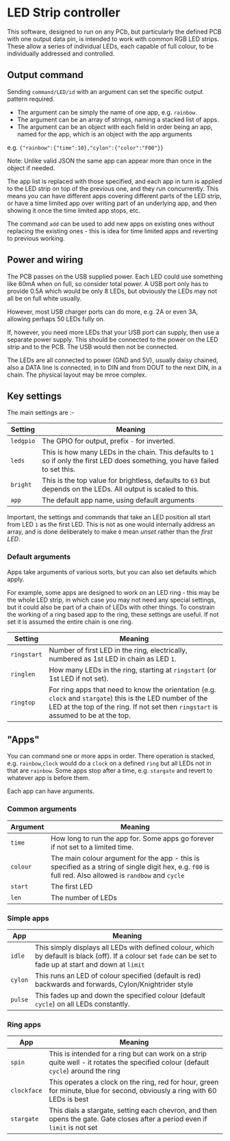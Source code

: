 # LED Strip controller

This software, designed to run on any PCb, but particularly the defined PCB with one output data pin, is intended to work with common RGB LED strips. These allow a series of individual LEDs, each capable of full colour, to be individually addressed and controlled.

## Output command

Sending `command/LED/id` with an argument can set the specific output pattern required.

- The argument can be simply the name of one app, e.g. `rainbow`.
- The argument can be an array of strings, naming a stacked list of apps. 
- The argument can be an object with each field in order being an app, named for the app, which is an object with the app arguments

e.g. `{"rainbow":{"time":10},"cylon":{"color":"F00"}}`

Note: Unlike valid JSON the same app can appear more than once in the object if needed.

The app list is replaced with those specified, and each app in turn is applied to the LED strip on top of the previous one, and they run concurrently. This means you can have different apps covering different parts of the LED strip, or have a time limited app over writing part of an underlying app, and then showing it once the time limited app stops, etc.

The command `add` can be used to add new apps on existing ones without replacing the existing ones - this is idea for time limited apps and reverting to previous working.

## Power and wiring

The PCB passes on the USB supplied power. Each LED could use something like 60mA when on full, so consider total power. A USB port only has to provide 0.5A which would be only 8 LEDs, but obviously the LEDs may not all be on full white usually.

However, most USB charger ports can do more, e.g. 2A or even 3A, allowing perhaps 50 LEDs fully on.

If, however, you need more LEDs that your USB port can supply, then use a separate power supply. This should be connected to the power on the LED strip and to the PCB. The USB would then not be connected.

The LEDs are all connected to power (GND and 5V), usually daisy chained, also a DATA line is connected, in to DIN and from DOUT to the next DIN, in a chain. The physical layout may be mroe complex.

## Key settings

The main settings are :-

|Setting|Meaning|
|-------|-------|
|`ledgpio`|The GPIO for output, prefix `-` for inverted.|
|`leds`|This is how many LEDs in the chain. This defaults to `1` so if only the first LED does something, you have failed to set this.|
|`bright`|This is the top value for brightless, defaults to `63` but depends on the LEDs. All output is scaled to this.|
|`app`|The default app name, using default arguments|

Important, the settings and commands that take an LED position all start from LED `1` as the first LED. This is not as one would internally address an array, and is done deliberately to make `0` mean *unset* rather than the *first LED*.

### Default arguments

Apps take arguments of various sorts, but you can also set defaults which apply.

For example, some apps are designed to work on an LED ring - this may be the whole LED strip, in which case you may not need any special settings, but it could also be part of a chain of LEDs with other things. To constrain the working of a ring based app to the ring, these settings are useful. If not set it is assumed the entire chain is one ring.

|Setting|Meaning|
|-------|-------|
|`ringstart`|Number of first LED in the ring, electrically, numbered as 1st LED in chain as LED `1`.|
|`ringlen`|How many LEDs in the ring, starting at `ringstart` (or 1st LED if not set).|
|`ringtop`|For ring apps that need to know the orientation (e.g. `clock` and `stargate`) this is the LED number of the LED at the top of the ring. If not set then `ringstart` is assumed to be at the top.|

## "Apps"

You can command one or more apps in order. There operation is stacked, e.g. `rainbow`,`clock` would do a `clock` on a defined `ring` but all LEDs not in that are `rainbow`. Some apps stop after a time, e.g. `stargate` and revert to whatever app is before them.

Each app can have arguments.

### Common arguments

|Argument|Meaning|
|--------|-------|
|`time`|How long to run the app for. Some apps go forever if not set to a limited time.|
|`colour`|The main colour argument for the app - this is specified as a string of single digit hex, e.g. `f00` is full red. Also allowed is `randbow` and `cycle`|
|`start`|The first LED|
|`len`|The number of LEDs|

### Simple apps

|App|Meaning|
|---|-------|
|`idle`|This simply displays all LEDs with defined colour, which by default is black (off). If a colour set `fade` can be set to fade up at start and down at `limit`|
|`cylon`|This runs an LED of colour specified (default is red) backwards and forwards, Cylon/Knightrider style|
|`pulse`|This fades up and down the specified colour (default `cycle`) on all LEDs constantly.|

### Ring apps

|App|Meaning|
|---|-------|
|`spin`|This is intended for a ring but can work on a strip quite well - it rotates the specified colour (default `cycle`) around the ring|
|`clockface`|This operates a clock on the ring, red for hour, green for minute, blue for second, obviously a ring with 60 LEDs is best|
|`stargate`|This dials a stargate, setting each chevron, and then opens the gate. Gate closes after a period even if `limit` is not set|
